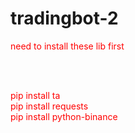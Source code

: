 # tradingbot-2
<!DOCTYPE html>
<html>
  <head></head>
  <body>
    <style>
      p {
        color: red
      }
    </style>
  </body>
 
<p>need to install these lib first</p> <br>
<br>

pip install ta <br>
pip install requests <br>
pip install python-binance <br>
</html>
